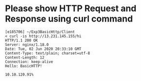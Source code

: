 # Please show HTTP Request and Response using curl command

```
[e185706] ~/Exp3BasicHttp/Client
< curl -is http://13.231.145.155/hi
HTTP/1.1 200 OK
Server: nginx/1.18.0
Date: Tue, 02 Jun 2020 20:33:10 GMT
Content-Type: text/plain; charset=utf-8
Content-Length: 12
Connection: keep-alive
Hello: BasicHTTP!

10.10.120.91%     
```